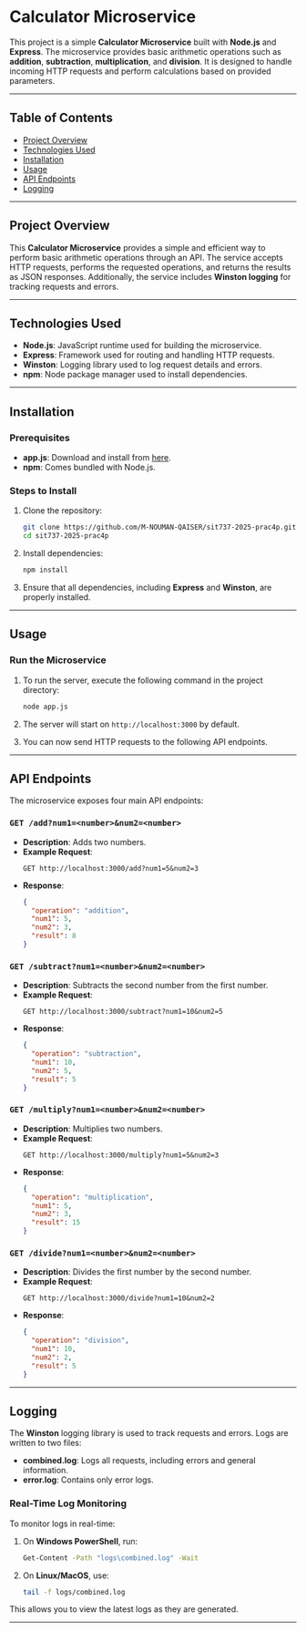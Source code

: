 # Calculator Microservice

This project is a simple **Calculator Microservice** built with **Node.js** and **Express**. The microservice provides basic arithmetic operations such as **addition**, **subtraction**, **multiplication**, and **division**. It is designed to handle incoming HTTP requests and perform calculations based on provided parameters.

---

## Table of Contents

- [Project Overview](#project-overview)
- [Technologies Used](#technologies-used)
- [Installation](#installation)
- [Usage](#usage)
- [API Endpoints](#api-endpoints)
- [Logging](#logging)


---

## Project Overview

This **Calculator Microservice** provides a simple and efficient way to perform basic arithmetic operations through an API. The service accepts HTTP requests, performs the requested operations, and returns the results as JSON responses. Additionally, the service includes **Winston logging** for tracking requests and errors.

---

## Technologies Used

- **Node.js**: JavaScript runtime used for building the microservice.
- **Express**: Framework used for routing and handling HTTP requests.
- **Winston**: Logging library used to log request details and errors.
- **npm**: Node package manager used to install dependencies.

---

## Installation

### Prerequisites

- **app.js**: Download and install from [here](https://nodejs.org/en/download/).
- **npm**: Comes bundled with Node.js.

### Steps to Install

1. Clone the repository:
   ```bash
   git clone https://github.com/M-NOUMAN-QAISER/sit737-2025-prac4p.git
   cd sit737-2025-prac4p
   ```

2. Install dependencies:
   ```bash
   npm install
   ```

3. Ensure that all dependencies, including **Express** and **Winston**, are properly installed.

---

## Usage

### Run the Microservice

1. To run the server, execute the following command in the project directory:
   ```bash
   node app.js
   ```

2. The server will start on `http://localhost:3000` by default.

3. You can now send HTTP requests to the following API endpoints.

---

## API Endpoints

The microservice exposes four main API endpoints:

### `GET /add?num1=<number>&num2=<number>`
- **Description**: Adds two numbers.
- **Example Request**:
  ```
  GET http://localhost:3000/add?num1=5&num2=3
  ```
- **Response**:
  ```json
  {
    "operation": "addition",
    "num1": 5,
    "num2": 3,
    "result": 8
  }
  ```

### `GET /subtract?num1=<number>&num2=<number>`
- **Description**: Subtracts the second number from the first number.
- **Example Request**:
  ```
  GET http://localhost:3000/subtract?num1=10&num2=5
  ```
- **Response**:
  ```json
  {
    "operation": "subtraction",
    "num1": 10,
    "num2": 5,
    "result": 5
  }
  ```

### `GET /multiply?num1=<number>&num2=<number>`
- **Description**: Multiplies two numbers.
- **Example Request**:
  ```
  GET http://localhost:3000/multiply?num1=5&num2=3
  ```
- **Response**:
  ```json
  {
    "operation": "multiplication",
    "num1": 5,
    "num2": 3,
    "result": 15
  }
  ```

### `GET /divide?num1=<number>&num2=<number>`
- **Description**: Divides the first number by the second number.
- **Example Request**:
  ```
  GET http://localhost:3000/divide?num1=10&num2=2
  ```
- **Response**:
  ```json
  {
    "operation": "division",
    "num1": 10,
    "num2": 2,
    "result": 5
  }
  ```

---

## Logging

The **Winston** logging library is used to track requests and errors. Logs are written to two files:

- **combined.log**: Logs all requests, including errors and general information.
- **error.log**: Contains only error logs.

### Real-Time Log Monitoring

To monitor logs in real-time:

1. On **Windows PowerShell**, run:
   ```bash
   Get-Content -Path "logs\combined.log" -Wait
   ```

2. On **Linux/MacOS**, use:
   ```bash
   tail -f logs/combined.log
   ```

This allows you to view the latest logs as they are generated.


---



